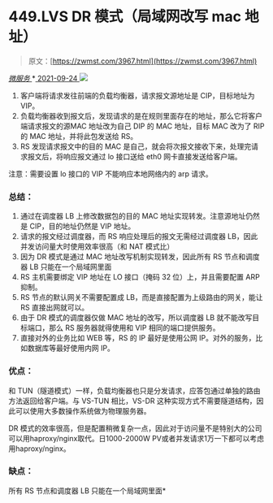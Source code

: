 <!--yml
category: 未分类
date: 0001-01-01 00:00:00
-->

# 449.LVS DR 模式（局域网改写 mac 地址）

> 原文：[https://zwmst.com/3967.html](https://zwmst.com/3967.html)

   [ *微服务* ](https://zwmst.com/%e5%be%ae%e6%9c%8d%e5%8a%a1)*[ <time datetime="2021-09-25T01:26:14+08:00"> 2021-09-24 </time> ](https://zwmst.com/3967.html)  ![](img/beca7ab523a8cfdaac911db566d59a47.png)

1.  客户端将请求发往前端的负载均衡器，请求报文源地址是 CIP，目标地址为 VIP。
2.  负载均衡器收到报文后，发现请求的是在规则里面存在的地址，那么它将客户端请求报文的源MAC 地址改为自己 DIP 的 MAC 地址，目标 MAC 改为了 RIP 的 MAC 地址，并将此包发送给 RS。
3.  RS 发现请求报文中的目的 MAC 是自己，就会将次报文接收下来，处理完请求报文后，将响应报文通过 lo 接口送给 eth0 网卡直接发送给客户端。

注意：需要设置 lo 接口的 VIP 不能响应本地网络内的 arp 请求。

### 总结：

1.  通过在调度器 LB 上修改数据包的目的 MAC 地址实现转发。注意源地址仍然是 CIP，目的地址仍然是 VIP 地址。
2.  请求的报文经过调度器，而 RS 响应处理后的报文无需经过调度器 LB，因此并发访问量大时使用效率很高（和 NAT 模式比）
3.  因为 DR 模式是通过 MAC 地址改写机制实现转发，因此所有 RS 节点和调度器 LB 只能在一个局域网里面
4.  RS 主机需要绑定 VIP 地址在 LO 接口（掩码 32 位）上，并且需要配置 ARP 抑制。
5.  RS 节点的默认网关不需要配置成 LB，而是直接配置为上级路由的网关，能让 RS 直接出网就可以。
6.  由于 DR 模式的调度器仅做 MAC 地址的改写，所以调度器 LB 就不能改写目标端口，那么 RS 服务器就得使用和 VIP 相同的端口提供服务。
7.  直接对外的业务比如 WEB 等，RS 的 IP 最好是使用公网 IP。对外的服务，比如数据库等最好使用内网 IP。

### 优点：

和 TUN（隧道模式）一样，负载均衡器也只是分发请求，应答包通过单独的路由方法返回给客户端。与 VS-TUN 相比，VS-DR 这种实现方式不需要隧道结构，因此可以使用大多数操作系统做为物理服务器。

DR 模式的效率很高，但是配置稍微复杂一点，因此对于访问量不是特别大的公司可以用haproxy/nginx取代。日1000-2000W PV或者并发请求1万一下都可以考虑用haproxy/nginx。

### 缺点：

所有 RS 节点和调度器 LB 只能在一个局域网里面*